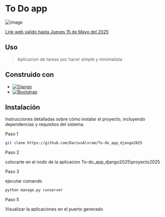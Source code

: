 # To Do app
![image](https://github.com/user-attachments/assets/847ce246-f1f6-4364-b9ef-b0a71b30c5fd)

[Link web valido hasta Jueves 15 de Mayo del 2025](https://srlorddarius.pythonanywhere.com/)
<!-- USAGE EXAMPLES -->
## Uso
> Aplicacion de tareas por hacer simple y minimalista


## Construido con
* [![Django][Django.com]][Django-url]
* [![Bootstrap][Bootstrap.com]][Bootstrap-url]

## Instalación

Instrucciones detalladas sobre cómo instalar el proyecto, incluyendo dependencias y requisitos del sistema.

Paso 1
```bash 
git clone https://github.com/DariusAlvram/To-do_app_django2025
```

Paso 2

colocarte en el nodo de la aplicacion
To-do_app_django2025\proyecto2025

Paso 3 

ejecutar comando 
``` python
python manage.py runserver
```

Paso 5 

Visualizar la aplicaciones en el puerto generado

<!-- MARKDOWN LINKS & IMAGES -->
[Django-url]: https://django.com
[Django.com]: https://img.shields.io/badge/django-092e20?style=for-the-badge&logo=django&logoColor=green
[Bootstrap-url]: https://getbootstrap.com
[Bootstrap.com]: https://img.shields.io/badge/Bootstrap-563D7C?style=for-the-badge&logo=bootstrap&logoColor=white
